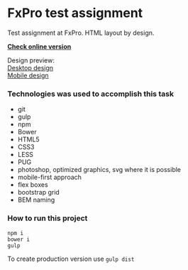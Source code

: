 # FxPro test assignment

Test assignment at FxPro. HTML layout by design.    

[**Check online version**](https://nobleworkshop.github.io/fxpro/)    

Design preview:     
[Desktop design](https://nobleworkshop.github.io/fxpro/design/fxpro-desktop.jpg)    
[Mobile design](https://nobleworkshop.github.io/fxpro/design/fxpro-mobile.jpg)

### Technologies was used to accomplish  this task

- git
- gulp
- npm
- Bower
- HTML5
- CSS3
- LESS
- PUG
- photoshop, optimized graphics, svg where it is possible
- mobile-first approach
- flex boxes
- bootstrap grid
- BEM naming

### How to run this project

```
npm i
bower i
gulp
```

To create production version use `gulp dist`